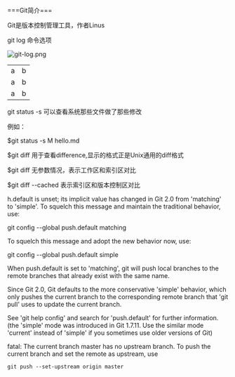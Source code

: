 ===Git简介===

Git是版本控制管理工具，作者Linus

git log 命令选项

![git-log.png](https://github.com/zaifeng/GitStudy/blob/master/images/git-log.png "option words")

<table>
    <tr>
        <td>a</td><td>b</td>
    </tr>
    <tr>
        <td>a</td><td>b</td>
    </tr>
    <tr>
        <td>a</td><td>b</td>
    </tr>
</table>


git status -s 可以查看系统那些文件做了那些修改

例如：

$git status -s
M hello.md

$git diff 用于查看difference,显示的格式正是Unix通用的diff格式

$git diff 无参数情况，表示工作区和索引区对比

$git diff --cached 表示索引区和版本控制区对比

h.default is unset; its implicit value has changed in
Git 2.0 from 'matching' to 'simple'. To squelch this message
and maintain the traditional behavior, use:

  git config --global push.default matching

To squelch this message and adopt the new behavior now, use:

  git config --global push.default simple

When push.default is set to 'matching', git will push local branches
to the remote branches that already exist with the same name.

Since Git 2.0, Git defaults to the more conservative 'simple'
behavior, which only pushes the current branch to the corresponding
remote branch that 'git pull' uses to update the current branch.

See 'git help config' and search for 'push.default' for further information.
(the 'simple' mode was introduced in Git 1.7.11. Use the similar mode
'current' instead of 'simple' if you sometimes use older versions of Git)

fatal: The current branch master has no upstream branch.
To push the current branch and set the remote as upstream, use

    git push --set-upstream origin master


